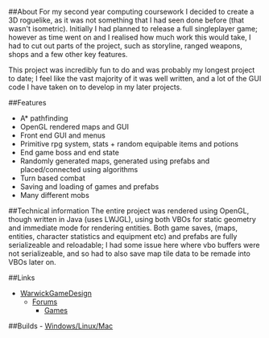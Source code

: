 ##About
For my second year computing coursework I decided to create a 3D roguelike, as it was not something that I had seen done before (that wasn't isometric). Initially I had planned to release a full singleplayer game; however as time went on and I realised how much work this would take, I had to cut out parts of the project, such as storyline, ranged weapons, shops and a few other key features.

This project was incredibly fun to do and was probably my longest project to date; I feel like the vast majority of it was well written, and a lot of the GUI code I have taken on to develop in my later projects.

##Features
- A* pathfinding
- OpenGL rendered maps and GUI
- Front end GUI and menus
- Primitive rpg system, stats + random equipable items and potions
- End game boss and end state
- Randomly generated maps, generated using prefabs and placed/connected using algorithms
- Turn based combat
- Saving and loading of games and prefabs
- Many different mobs

##Technical information
The entire project was rendered using OpenGL, though written in Java (uses LWJGL), using both VBOs for static geometry and immediate mode for rendering entities. Both game saves, (maps, entities, character statistics and equipment etc) and prefabs are fully serializeable and reloadable; I had some issue here where vbo buffers were not serializeable, and so had to also save map tile data to be remade into VBOs later on.

##Links

- [WarwickGameDesign](https://www.warwickgamedesign.co.uk)
  - [Forums](https://www.warwickgamedesign.co.uk/forum)
    - [Games](https://www.warwickgamedesign.co.uk/games)

##Builds
    - [Windows/Linux/Mac](http://gtaylor.warwickcompsoc.co.uk/downloads/9-gates/9Gates_win-mac-linux_08-11-2014.zip)
